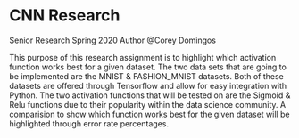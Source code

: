 # CNN Research
Senior Research Spring 2020
Author @Corey Domingos 

This purpose of this research assignment is to highlight which
activation function works best for a given dataset. The two data sets 
that are going to be implemented are the MNIST & FASHION_MNIST
datasets. Both of these datasets are offered through Tensorflow
and allow for easy integration with Python. The two activation functions 
that will be tested on are the Sigmoid & Relu functions due to their 
popularity within the data science community. A comparision to show which
function works best for the given dataset will be highlighted through 
error rate percentages. 


